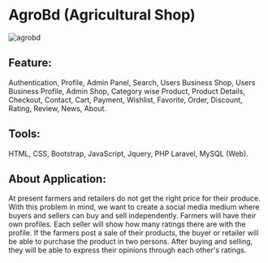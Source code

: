 # AgroBd (Agricultural Shop)

![agrobd](https://user-images.githubusercontent.com/75266387/215327808-daf90bbd-d3d1-4b53-b97f-f5cfe9f7342a.png)

## Feature: 
Authentication, Profile, Admin Panel, Search, Users Business Shop, Users Business Profile, Admin Shop, Category wise Product, Product Details, Checkout, Contact, Cart, Payment, Wishlist, Favorite, Order, Discount, Rating, Review, News, About.

## Tools: 
HTML, CSS, Bootstrap, JavaScript, Jquery, PHP Laravel, MySQL (Web).

## About Application:
At present farmers and retailers do not get the right price for their produce. With this
problem in mind, we want to create a social media medium where buyers and sellers can
buy and sell independently. Farmers will have their own profiles. Each seller will show
how many ratings there are with the profile. If the farmers post a sale of their products,
the buyer or retailer will be able to purchase the product in two persons. After buying and
selling, they will be able to express their opinions through each other's ratings.
